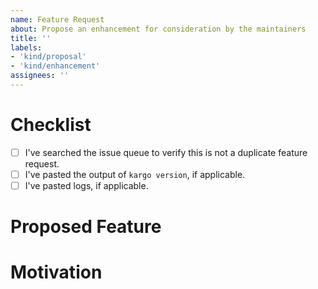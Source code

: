 ```yaml
---
name: Feature Request
about: Propose an enhancement for consideration by the maintainers
title: ''
labels:
- 'kind/proposal'
- 'kind/enhancement'
assignees: ''
---
```


# Checklist

* [ ] I've searched the issue queue to verify this is not a duplicate feature request.
* [ ] I've pasted the output of `kargo version`, if applicable.
* [ ] I've pasted logs, if applicable.

# Proposed Feature

<!-- What new feature would you like to see? -->

# Motivation

<!-- Please give examples of your use case. i.e. When would someone use this? -->
